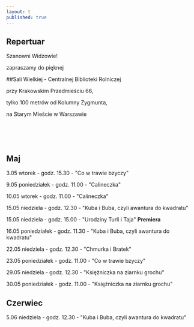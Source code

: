 ```yaml
---
layout: t
published: true
---
```
















## Repertuar  


Szanowni Widzowie!

zapraszamy do pięknej 

##Sali Wielkiej - Centralnej Biblioteki Rolniczej

przy Krakowskim Przedmieściu 66,

tylko 100 metrów od Kolumny Zygmunta, 

na Starym Mieście w Warszawie
<br /><br /><br /><br /> <br />





## Maj

3.05 wtorek - godz. 15.30 - "Co w trawie bzyczy"   

9.05 poniedziałek - godz. 11.00 - "Calineczka"

10.05 wtorek - godz. 11.00 - "Calineczka"   

15.05 niedziela - godz. 12.30  -  "Kuba i Buba, czyli awantura do kwadratu"

15.05 niedziela - godz. 15.00 - "Urodziny Turli i Taja" ****Premiera****

16.05 poniedziałek - godz. 11.30 - "Kuba i Buba, czyli awantura do kwadratu"

22.05 niedziela - godz. 12.30 - "Chmurka i Bratek"

23.05 poniedziałek - godz. 11.00 - "Co w trawie bzyczy"

29.05 niedziela - godz. 12.30 - "Księżniczka na ziarnku grochu"

30.05 poniedziałek - godz. 11.00 - "Księżniczka na ziarnku grochu"

## Czerwiec

5.06 niedziela - godz. 12.30  -  "Kuba i Buba, czyli awantura do kwadratu"

<br /><br />
